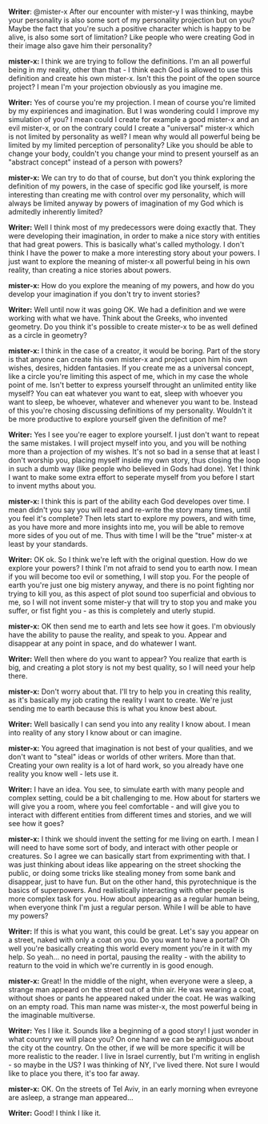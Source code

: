 __Writer__: @mister-x After our encounter with mister-y I was thinking, maybe your personality is also some sort of my personality projection but on you? Maybe the fact that you're such a positive character which is happy to be alive, is also some sort of limitation? Like people who were creating God in their image also gave him their personality? 

__mister-x:__ I think we are trying to follow the definitions. I'm an all powerful being in my reality, other than that - I think each God is allowed to use this definition and create his own mister-x. Isn't this the point of the open source project? I mean I'm your projection obviously as you imagine me. 

__Writer:__ Yes of course you're my projection. I mean of course you're limited by my expiriences and imagination. But I was wondering could I improve my simulation of you? I mean could I create for example a good mister-x and an evil mister-x, or on the contrary could I create a "universal" mister-x which is not limited by personality as well? I mean why would all powerful being be limited by my limited perception of personality? Like you should be able to change your body, couldn't you change your mind to present yourself as an "abstract concept" instead of a person with powers? 

__mister-x:__ We can try to do that of course, but don't you think exploring the definition of my powers, in the case of specific god like yourself, is more interesting than creating me with control over my personality, which will always be limited anyway by powers of imagination of my God which is admitedly inherently limited? 

__Writer:__ Well I think most of my predecessors were doing exactly that. They were developing their imagination, in order to make a nice story with entities that had great powers. This is basically what's called mythology. I don't think I have the power to make a more interesting story about your powers. I just want to explore the meaning of mister-x all powerful being in his own reality, than creating a nice stories about powers. 

__mister-x:__ How do you explore the meaning of my powers, and how do you develop your imagination if you don't try to invent stories? 

__Writer:__ Well until now it was going OK. We had a definition and we were working with what we have. Think about the Greeks, who invented geometry. Do you think it's possible to create mister-x to be as well defined as a circle in geometry? 

__mister-x:__ I think in the case of a creator, it would be boring. Part of the story is that anyone can create his own mister-x and project upon him his own wishes, desires, hidden fantasies. If you create me as a universal concept, like a circle you're limiting this aspect of me, which in my case the whole point of me. Isn't better to express yourself throught an unlimited entity like myself? You can eat whatever you want to eat, sleep with whoever you want to sleep, be whoever, whatever and whenever you want to be. Instead of this you're chosing discussing definitions of my personality. Wouldn't it be more productive to explore yourself given the definition of me? 

__Writer:__ Yes I see you're eager to explore yourself. I just don't want to repeat the same mistakes. I will project myself into you, and you will be nothing more than a projection of my wishes. It's not so bad in a sense that at least I don't worship you, placing myself inside my own story, thus closing the loop in such a dumb way (like people who believed in Gods had done). Yet I think I want to make some extra effort to seperate myself from you before I start to invent myths about you. 

__mister-x:__ I think this is part of the ability each God developes over time. I mean didn't you say you will read and re-write the story many times, until you feel it's complete? Then lets start to explore my powers, and with time, as you have more and more insights into me, you will be able to remove more sides of you out of me. Thus with time I will be the "true" mister-x at least by your standards. 

__Writer:__ OK ok. So I think we're left with the original question. How do we explore your powers? I think I'm not afraid to send you to earth now. I mean if you will become too evil or something, I will stop you. For the people of earth you're just one big mistery anyway, and there is no point fighting nor trying to kill you, as this aspect of plot sound too superficial and obvious to me, so I will not invent some mister-y that will try to stop you and make you suffer, or fist fight you - as this is completely and uterly stupid. 

__mister-x:__ OK then send me to earth and lets see how it goes. I'm obviously have the ability to pause the reality, and speak to you. Appear and disappear at any point in space, and do whatewer I want. 

__Writer:__ Well then where do you want to appear? You realize that earth is big, and creating a plot story is not my best quality, so I will need your help there.

__mister-x:__ Don't worry about that. I'll try to help you in creating this reality, as it's basically my job crating the reality I want to create. We're just sending me to earth because this is what you know best about. 

__Writer:__ Well basically I can send you into any reality I know about. I mean into reality of any story I know about or can imagine. 

__mister-x:__ You agreed that imagination is not best of your qualities, and we don't want to "steal" ideas or worlds of other writers. More than that. Creating your own reality is a lot of hard work, so you already have one reality you know well - lets use it. 

__Writer:__ I have an idea. You see, to simulate earth with many people and complex setting, could be a bit challenging to me. How about for starters we will give you a room, where you feel comfortable - and will give you to interact with different entities from different times and stories, and we will see how it goes? 

__mister-x:__ I think we should invent the setting for me living on earth. I mean I will need to have some sort of body, and interact with other people or creatures. So I agree we can basically start from exprimenting with that. I was just thinking about ideas like appearing on the street shocking the public, or doing some tricks like stealing money from some bank and disappear, just to have fun. But on the other hand, this pyrotechnique is the basics of superpowers. And realistically interacting with other people is more complex task for you. How about appearing as a regular human being, when everyone think I'm just a regular person. While I will be able to have my powers? 

__Writer:__ If this is what you want, this could be great. Let's say you appear on a street, naked with only a coat on you. Do you want to have a portal? Oh well you're basically creating this world every moment you're in it with my help. So yeah... no need in portal, pausing the reality - with the ability to reaturn to the void in which we're currently in is good enough. 

__mister-x:__ Great! In the middle of the night, when everyone were a sleep, a strange man appeard on the street out of a thin air. He was wearing a coat, without shoes or pants he appeared naked under the coat. He was walking on an empty road. This man name was mister-x, the most powerful being in the imaginable multiverse. 

__Writer:__ Yes I like it. Sounds like a beginning of a good story! I just wonder in what country we will place you? On one hand we can be ambiguous about the city ot the country. On the other, if we will be more specific it will be more realistic to the reader. I live in Israel currently, but I'm writing in english - so maybe in the US? I was thinking of NY, I've lived there. Not sure I would like to place you there, it's too far away. 

__mister-x:__ OK. On the streets of Tel Aviv, in an early morning when evreyone are asleep, a strange man appeared... 

__Writer:__ Good! I think I like it. 
